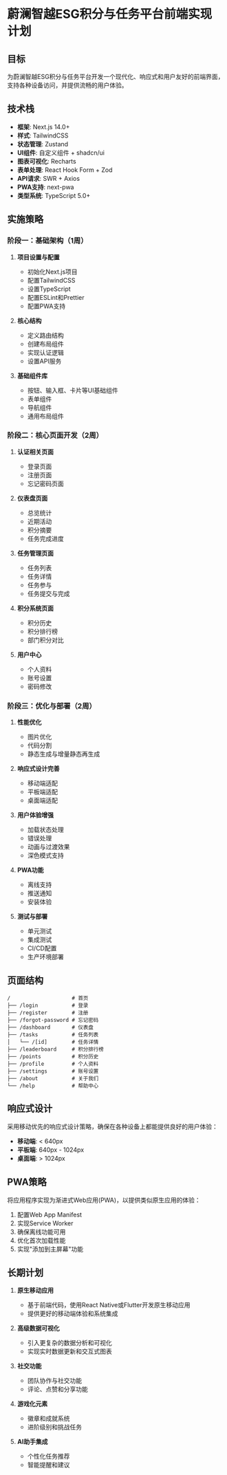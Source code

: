 # 蔚澜智越ESG积分与任务平台前端实现计划

## 目标

为蔚澜智越ESG积分与任务平台开发一个现代化、响应式和用户友好的前端界面，支持各种设备访问，并提供流畅的用户体验。

## 技术栈

- **框架**: Next.js 14.0+
- **样式**: TailwindCSS
- **状态管理**: Zustand
- **UI组件**: 自定义组件 + shadcn/ui
- **图表可视化**: Recharts
- **表单处理**: React Hook Form + Zod
- **API请求**: SWR + Axios
- **PWA支持**: next-pwa
- **类型系统**: TypeScript 5.0+

## 实施策略

### 阶段一：基础架构（1周）

1. **项目设置与配置**
   - 初始化Next.js项目
   - 配置TailwindCSS
   - 设置TypeScript
   - 配置ESLint和Prettier
   - 配置PWA支持

2. **核心结构**
   - 定义路由结构
   - 创建布局组件
   - 实现认证逻辑
   - 设置API服务

3. **基础组件库**
   - 按钮、输入框、卡片等UI基础组件
   - 表单组件
   - 导航组件
   - 通用布局组件

### 阶段二：核心页面开发（2周）

1. **认证相关页面**
   - 登录页面
   - 注册页面
   - 忘记密码页面

2. **仪表盘页面**
   - 总览统计
   - 近期活动
   - 积分摘要
   - 任务完成进度

3. **任务管理页面**
   - 任务列表
   - 任务详情
   - 任务参与
   - 任务提交与完成

4. **积分系统页面**
   - 积分历史
   - 积分排行榜
   - 部门积分对比

5. **用户中心**
   - 个人资料
   - 账号设置
   - 密码修改

### 阶段三：优化与部署（2周）

1. **性能优化**
   - 图片优化
   - 代码分割
   - 静态生成与增量静态再生成

2. **响应式设计完善**
   - 移动端适配
   - 平板端适配
   - 桌面端适配

3. **用户体验增强**
   - 加载状态处理
   - 错误处理
   - 动画与过渡效果
   - 深色模式支持

4. **PWA功能**
   - 离线支持
   - 推送通知
   - 安装体验

5. **测试与部署**
   - 单元测试
   - 集成测试
   - CI/CD配置
   - 生产环境部署

## 页面结构

```
/                    # 首页
├── /login           # 登录
├── /register        # 注册
├── /forgot-password # 忘记密码
├── /dashboard       # 仪表盘
├── /tasks           # 任务列表
│   └── /[id]        # 任务详情
├── /leaderboard     # 积分排行榜
├── /points          # 积分历史
├── /profile         # 个人资料
├── /settings        # 账号设置
├── /about           # 关于我们
└── /help            # 帮助中心
```

## 响应式设计

采用移动优先的响应式设计策略，确保在各种设备上都能提供良好的用户体验：

- **移动端**: < 640px
- **平板端**: 640px - 1024px
- **桌面端**: > 1024px

## PWA策略

将应用程序实现为渐进式Web应用(PWA)，以提供类似原生应用的体验：

1. 配置Web App Manifest
2. 实现Service Worker
3. 确保离线功能可用
4. 优化首次加载性能
5. 实现"添加到主屏幕"功能

## 长期计划

1. **原生移动应用**
   - 基于前端代码，使用React Native或Flutter开发原生移动应用
   - 提供更好的移动端体验和系统集成

2. **高级数据可视化**
   - 引入更复杂的数据分析和可视化
   - 实现实时数据更新和交互式图表

3. **社交功能**
   - 团队协作与社交功能
   - 评论、点赞和分享功能

4. **游戏化元素**
   - 徽章和成就系统
   - 进阶级别和挑战任务

5. **AI助手集成**
   - 个性化任务推荐
   - 智能提醒和建议 